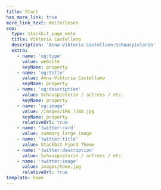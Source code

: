 ```yaml
---
title: Start
has_more_link: true
more_link_text: Weiterlesen
seo:
  type: stackbit_page_meta
  title: Viktoria Castellano
  description: 'Anna-Viktoria Castellano:Schauspielerin'
  extra:
    - name: 'og:type'
      value: website
      keyName: property
    - name: 'og:title'
      value: Anna-Viktoria Castellano
      keyName: property
    - name: 'og:description'
      value: Schauspielerin / actress / etc.
      keyName: property
    - name: 'og:image'
      value: /images/IMG_7348.jpg
      keyName: property
      relativeUrl: true
    - name: 'twitter:card'
      value: summary_large_image
    - name: 'twitter:title'
      value: Stackbit Fjord Theme
    - name: 'twitter:description'
      value: Schauspielerin / actress / etc.
    - name: 'twitter:image'
      value: images/home.jpg
      relativeUrl: true
template: home
---
```

